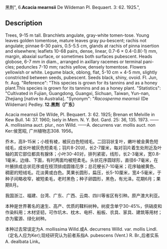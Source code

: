 黑荆",
6.**Acacia mearnsii** De Wildeman Pl. Bequaert. 3: 62. 1925.",

## Description
Trees, 9-15 m tall. Branchlets angulate, gray-white tomen-tose. Young leaves golden tomentose, mature leaves gray pu-bescent; rachis not angulate; pinnae 6-30 pairs, 0.5-5.5 cm, glands at rachis of pinna insertion and elsewhere; leaflets 10-68 pairs, dense, linear, 0.7-6 × 0.4-0.8(-1) mm, margin, abaxial surface, or sometimes both surfaces pubescent. Heads globose, 6-7 mm in diam., arranged in axillary racemes or terminal pani-cles; peduncles 7-10 mm; rachis yellow, densely tomentose. Flowers yellowish or white. Legume black, oblong, flat, 5-10 cm × 4-5 mm, slightly constricted between seeds, pubescent. Seeds black, shiny, ovoid. Fl. Jun, fr. Aug.
  "Reference": "This species is grown for its tannins and as a honey plant.This species is grown for its tannins and as a honey plant.
  "Statistics": "Cultivated in Fujian, Guangdong, Guangxi, Sichuan, Taiwan, Yun-nan, Zhejiang [native to Australia].
  "Synonym": "*Racosperma mearnsii* (De Wildeman) Pedley.
**12.黑荆（广东）**

Acacia mearnsii De Wilde, Pl. Bequaert. 3: 62. 1925; Brenan et Melville in Kew Bull. 14: 37. 1960; Isely in Mem. N. Y. Bot. Gard. 25: 36, 135. 1973. ——A. mollissima auct. plur., non Willd. ——A. decurrens var. mollis auct. non Ker:侯宽昭, 广州植物志308. 1956。

乔木，高9-15米；小枝有棱，被灰白色短绒毛。二回羽状复叶，嫩叶被金黄色短绒毛，成长叶被灰色短柔毛；羽片8-20对，长2-7厘米，每对羽片着生处附近及叶轴的其它部位都具有腺体；小叶30-40对，排列紧密，线形，长2-3毫米，宽0.8-1毫米，边缘、下面，有时两面均被短柔毛。头状花序圆球形，直径6-7毫米，在叶腋排成总状花序或在枝顶排成圆锥花序；总花梗长7-10毫米；花序轴被黄色、稠密的短绒毛。花淡黄或白色。荚果长圆形，扁压，长5-10厘米，宽4-5毫米，于种子间略收窄，被短柔毛，老时黑色；种子卵圆形，黑色，有光泽。花期6月；果期8月。

我国浙江、福建、台湾、广东、广西、云南、四川等省区有引种。原产澳大利亚。

本种是世界著名的速生、高产、优质的鞣料树种。树皮含单宁30-45%，供硝皮和作染料用；木材坚韧，可作坑木、枕木、电杆、船板、农具、家具、建筑等用材；亦为蜜源、绿化树种。

本种过去常误定为A. mollissima Willd.或A. decurrens Willd. var. mollis Lindl.（定名人应为Ker);现经研究认为前者系指A. pubescens (Vent.) R. Br.,后者实系A. dealbata Link。
